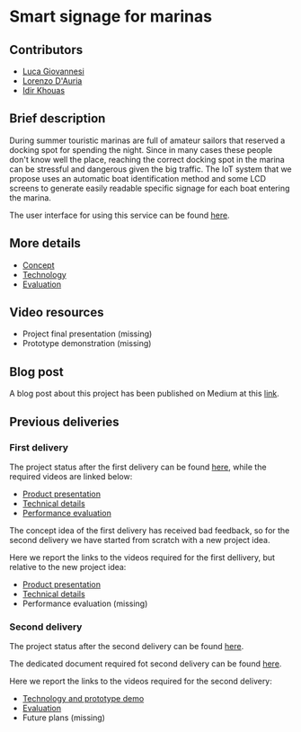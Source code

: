 # Smart signage for marinas

## Contributors

- [Luca Giovannesi](https://www.linkedin.com/in/luca-giovannesi-48680519b)
- [Lorenzo D'Auria](mailto:dauria.1918917@studenti.uniroma1.it)
- [Idir Khouas](https://www.linkedin.com/in/idir-khouas-7b9269199)

## Brief description

During summer touristic marinas are full of amateur sailors that reserved a docking spot for spending the night. Since in many cases these people don't know well the place, reaching the correct docking spot in the marina can be stressful and dangerous given the big traffic. The IoT system that we propose uses an automatic boat identification method and some LCD screens to generate easily readable specific signage for each boat entering the marina.

The user interface for using this service can be found [here](https://kernel-machine.github.io/IoTGroupProject/#/).

## More details

- [Concept](./Concept.md)
- [Technology](./Technology.md)
- [Evaluation](./Evaluation.md)

## Video resources

- Project final presentation (missing)
- Prototype demonstration (missing)

## Blog post

A blog post about this project has been published on Medium at this [link](https://luca-giovannesi.medium.com/smart-signage-for-marinas-a6a3ed7dadee).

## Previous deliveries

### First delivery

The project status after the first delivery can be found [here](https://github.com/kernel-machine/IoTGroupProject/tree/first_assignment), while the required videos are linked below:

- [Product presentation](https://youtu.be/xBoODjK8p_Q)
- [Technical details](https://youtu.be/w8znmP87peo)
- [Performance evaluation](https://youtu.be/zOJKtFecgoM)

The concept idea of the first delivery has received bad feedback, so for the second delivery we have started from scratch with a new project idea.

Here we report the links to the videos required for the first dellivery, but relative to the new project idea:

- [Product presentation](https://www.youtube.com/watch?v=dEvWLIq8EWU)
- [Technical details](https://youtu.be/lHtj5kDBaY8)
- Performance evaluation (missing)

### Second delivery

The project status after the second delivery can be found [here](https://github.com/kernel-machine/IoTGroupProject/tree/second_assignment).

The dedicated document required fot second delivery can be found [here](./2nd%20delivery.md).

Here we report the links to the videos required for the second delivery:

- [Technology and prototype demo](https://youtu.be/3Wt1pBkmOxo)
- [Evaluation](https://youtu.be/7cdx_kfam0A)
- Future plans (missing)
